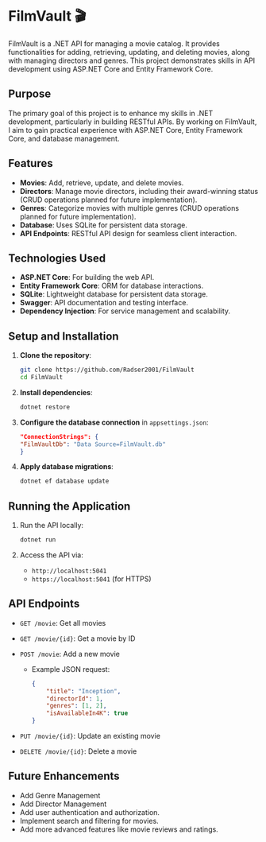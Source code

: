 # FilmVault 🎬
FilmVault is a .NET API for managing a movie catalog. It provides functionalities for adding, retrieving, updating, and deleting movies, along with managing directors and genres. This project demonstrates skills in API development using ASP.NET Core and Entity Framework Core.

## Purpose
The primary goal of this project is to enhance my skills in .NET development, particularly in building RESTful APIs. By working on FilmVault, I aim to gain practical experience with ASP.NET Core, Entity Framework Core, and database management.

## Features
- **Movies**: Add, retrieve, update, and delete movies.
- **Directors**: Manage movie directors, including their award-winning status (CRUD operations planned for future implementation).
- **Genres**:  Categorize movies with multiple genres (CRUD operations planned for future implementation).
- **Database**: Uses SQLite for persistent data storage.
- **API Endpoints**: RESTful API design for seamless client interaction.

## Technologies Used
- **ASP.NET Core**: For building the web API.
- **Entity Framework Core**: ORM for database interactions.
- **SQLite**: Lightweight database for persistent data storage.
- **Swagger**: API documentation and testing interface.
- **Dependency Injection**: For service management and scalability.

## Setup and Installation

1. **Clone the repository**:

    ```bash
    git clone https://github.com/Radser2001/FilmVault
    cd FilmVault
    ```

2. **Install dependencies**:

    ```bash
    dotnet restore
    ```

3. **Configure the database connection** in `appsettings.json`:

    ```json
    "ConnectionStrings": {
    "FilmVaultDb": "Data Source=FilmVault.db"
    }
    ```

4. **Apply database migrations**:

    ```bash
    dotnet ef database update
    ```


## Running the Application

1. Run the API locally:

    ```bash
    dotnet run
    ```

2. Access the API via:
    - `http://localhost:5041`
    - `https://localhost:5041` (for HTTPS)


## API Endpoints
- `GET /movie`: Get all movies
- `GET /movie/{id}`:  Get a movie by ID
- `POST /movie`: Add a new movie
  - Example JSON request:

    ```json
    {
        "title": "Inception",
        "directorId": 1,
        "genres": [1, 2],
        "isAvailableIn4K": true
    }
    ```

- `PUT /movie/{id}`: Update an existing movie
- `DELETE /movie/{id}`: Delete a movie


## Future Enhancements
- Add Genre Management
- Add Director Management
- Add user authentication and authorization.
- Implement search and filtering for movies.
- Add more advanced features like movie reviews and ratings.
